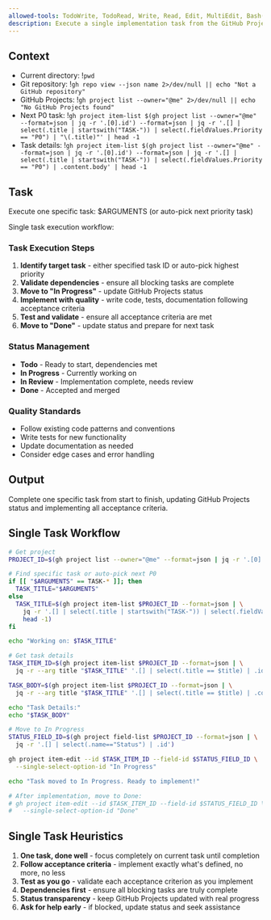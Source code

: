 ```yaml
---
allowed-tools: TodoWrite, TodoRead, Write, Read, Edit, MultiEdit, Bash(git *), Bash(gh *), Glob, Grep, LS, WebFetch, WebSearch, Task, mcp__codeloops__*
description: Execute a single implementation task from the GitHub Projects board
---
```


## Context

- Current directory: !`pwd`
- Git repository: !`gh repo view --json name 2>/dev/null || echo "Not a GitHub repository"`
- GitHub Projects: !`gh project list --owner="@me" 2>/dev/null || echo "No GitHub Projects found"`
- Next P0 task: !`gh project item-list $(gh project list --owner="@me" --format=json | jq -r '.[0].id') --format=json | jq -r '.[] | select(.title | startswith("TASK-")) | select(.fieldValues.Priority == "P0") | "\(.title)"' | head -1`
- Task details: !`gh project item-list $(gh project list --owner="@me" --format=json | jq -r '.[0].id') --format=json | jq -r '.[] | select(.title | startswith("TASK-")) | select(.fieldValues.Priority == "P0") | .content.body' | head -1`

## Task

Execute one specific task: $ARGUMENTS (or auto-pick next priority task)

Single task execution workflow:

### Task Execution Steps
1. **Identify target task** - either specified task ID or auto-pick highest priority
2. **Validate dependencies** - ensure all blocking tasks are complete
3. **Move to "In Progress"** - update GitHub Projects status
4. **Implement with quality** - write code, tests, documentation following acceptance criteria
5. **Test and validate** - ensure all acceptance criteria are met
6. **Move to "Done"** - update status and prepare for next task

### Status Management
- **Todo** - Ready to start, dependencies met
- **In Progress** - Currently working on
- **In Review** - Implementation complete, needs review
- **Done** - Accepted and merged

### Quality Standards
- Follow existing code patterns and conventions
- Write tests for new functionality
- Update documentation as needed
- Consider edge cases and error handling

## Output

Complete one specific task from start to finish, updating GitHub Projects status and implementing all acceptance criteria.

## Single Task Workflow

```bash
# Get project
PROJECT_ID=$(gh project list --owner="@me" --format=json | jq -r '.[0].id')

# Find specific task or auto-pick next P0
if [[ "$ARGUMENTS" == TASK-* ]]; then
  TASK_TITLE="$ARGUMENTS"
else
  TASK_TITLE=$(gh project item-list $PROJECT_ID --format=json | \
    jq -r '.[] | select(.title | startswith("TASK-")) | select(.fieldValues.Priority == "P0") | .title' | \
    head -1)
fi

echo "Working on: $TASK_TITLE"

# Get task details
TASK_ITEM_ID=$(gh project item-list $PROJECT_ID --format=json | \
  jq -r --arg title "$TASK_TITLE" '.[] | select(.title == $title) | .id')

TASK_BODY=$(gh project item-list $PROJECT_ID --format=json | \
  jq -r --arg title "$TASK_TITLE" '.[] | select(.title == $title) | .content.body')

echo "Task Details:"
echo "$TASK_BODY"

# Move to In Progress
STATUS_FIELD_ID=$(gh project field-list $PROJECT_ID --format=json | \
  jq -r '.[] | select(.name=="Status") | .id')

gh project item-edit --id $TASK_ITEM_ID --field-id $STATUS_FIELD_ID \
  --single-select-option-id "In Progress"

echo "Task moved to In Progress. Ready to implement!"

# After implementation, move to Done:
# gh project item-edit --id $TASK_ITEM_ID --field-id $STATUS_FIELD_ID \
#   --single-select-option-id "Done"
```

## Single Task Heuristics

1. **One task, done well** - focus completely on current task until completion
2. **Follow acceptance criteria** - implement exactly what's defined, no more, no less
3. **Test as you go** - validate each acceptance criterion as you implement
4. **Dependencies first** - ensure all blocking tasks are truly complete
5. **Status transparency** - keep GitHub Projects updated with real progress
6. **Ask for help early** - if blocked, update status and seek assistance